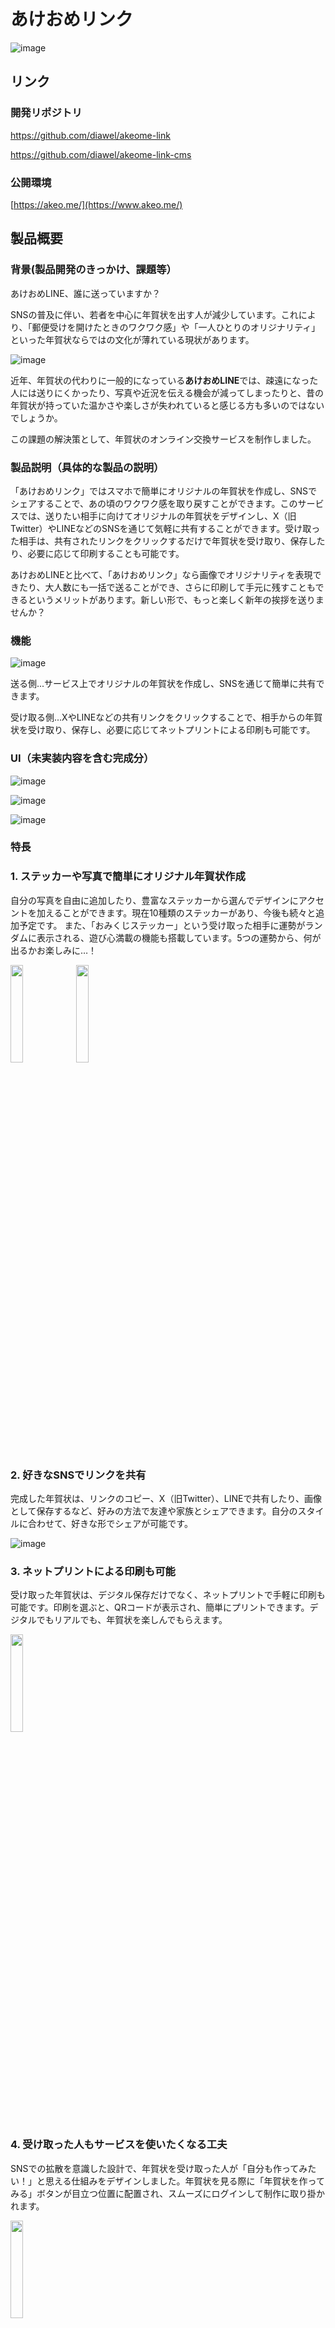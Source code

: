 # あけおめリンク

![image](https://github.com/user-attachments/assets/0e1deccb-43d3-46d5-8fdd-eb995669cc3f)

## リンク

### 開発リポジトリ

https://github.com/diawel/akeome-link

https://github.com/diawel/akeome-link-cms

### 公開環境

[https://akeo.me/](https://www.akeo.me/)

## 製品概要

### 背景(製品開発のきっかけ、課題等）

あけおめLINE、誰に送っていますか？

SNSの普及に伴い、若者を中心に年賀状を出す人が減少しています。これにより、「郵便受けを開けたときのワクワク感」や「一人ひとりのオリジナリティ」といった年賀状ならではの文化が薄れている現状があります。

![image](https://github.com/user-attachments/assets/00ad5936-3eb3-45db-8933-c0bf7739bb71)


近年、年賀状の代わりに一般的になっている**あけおめLINE**では、疎遠になった人には送りにくかったり、写真や近況を伝える機会が減ってしまったりと、昔の年賀状が持っていた温かさや楽しさが失われていると感じる方も多いのではないでしょうか。

この課題の解決策として、年賀状のオンライン交換サービスを制作しました。

### 製品説明（具体的な製品の説明）

「あけおめリンク」ではスマホで簡単にオリジナルの年賀状を作成し、SNSでシェアすることで、あの頃のワクワク感を取り戻すことができます。このサービスでは、送りたい相手に向けてオリジナルの年賀状をデザインし、X（旧Twitter）やLINEなどのSNSを通じて気軽に共有することができます。受け取った相手は、共有されたリンクをクリックするだけで年賀状を受け取り、保存したり、必要に応じて印刷することも可能です。

あけおめLINEと比べて、「あけおめリンク」なら画像でオリジナリティを表現できたり、大人数にも一括で送ることができ、さらに印刷して手元に残すこともできるというメリットがあります。新しい形で、もっと楽しく新年の挨拶を送りませんか？

### 機能

![image](https://github.com/user-attachments/assets/72991f55-d4f6-41a5-b923-b6d4670f6aec)


送る側...サービス上でオリジナルの年賀状を作成し、SNSを通じて簡単に共有できます。

受け取る側...XやLINEなどの共有リンクをクリックすることで、相手からの年賀状を受け取り、保存し、必要に応じてネットプリントによる印刷も可能です。

### UI（未実装内容を含む完成分）

![image](https://github.com/user-attachments/assets/d9b05f79-cff3-41cb-a578-682f5ff1282c)

![image](https://github.com/user-attachments/assets/13924408-cb0b-4abc-93d9-e14f2637ebb6)

![image](https://github.com/user-attachments/assets/9c7132bd-d3fb-4abc-b282-d286e7ec1981)



### 特長

### 1. ステッカーや写真で簡単にオリジナル年賀状作成

自分の写真を自由に追加したり、豊富なステッカーから選んでデザインにアクセントを加えることができます。現在10種類のステッカーがあり、今後も続々と追加予定です。
また、「おみくじステッカー」という受け取った相手に運勢がランダムに表示される、遊び心満載の機能も搭載しています。5つの運勢から、何が出るかお楽しみに…！

<img src="https://github.com/user-attachments/assets/a330bf5b-986c-44bf-b6a1-c514448410f0" style="width: 20%;">
<img src="https://github.com/user-attachments/assets/e6c7e412-6011-455a-b868-8f142da9820d" style="width: 20%;">

### 2. 好きなSNSでリンクを共有

完成した年賀状は、リンクのコピー、X（旧Twitter）、LINEで共有したり、画像として保存するなど、好みの方法で友達や家族とシェアできます。自分のスタイルに合わせて、好きな形でシェアが可能です。

![image](https://github.com/user-attachments/assets/5d69857b-2022-4c2a-b5ac-385ace3620e4)

### 3. ネットプリントによる印刷も可能

受け取った年賀状は、デジタル保存だけでなく、ネットプリントで手軽に印刷も可能です。印刷を選ぶと、QRコードが表示され、簡単にプリントできます。デジタルでもリアルでも、年賀状を楽しんでもらえます。

<img src="https://github.com/user-attachments/assets/489ceec3-0b7d-4b57-9708-3b3d23891ece" style="width: 20%;">

### 4. 受け取った人もサービスを使いたくなる工夫

SNSでの拡散を意識した設計で、年賀状を受け取った人が「自分も作ってみたい！」と思える仕組みをデザインしました。年賀状を見る際に「年賀状を作ってみる」ボタンが目立つ位置に配置され、スムーズにログインして制作に取り掛かれます。

<img src="https://github.com/user-attachments/assets/4ce3be50-4170-45de-801a-42bbbab7dd8e" style="width: 20%;">


### 解決出来ること

従来の「あけおめLINE」と比べて、このサービスでは、画像やステッカーを使ってオリジナル性を持たせることができ、より個性的で心に残る新年の挨拶を作成できます。また、大人数に向けて一括で簡単に共有できる点や、ネットプリント機能を活用して手元に印刷して保存できる点も魅力です。

SNSが普及した現代において、このサービスは年賀状の「特別感」と、SNS共有の「手軽さ」を融合させ、新しい形の年賀状体験を提供することで、**失われつつある年賀状文化の良さを再発見**しつつ、より楽しく新年の挨拶が送れる新しい方法を実現します。

### 今後の展望

Release 0〜3（Hack Dayまで）で実装しきれていないデザインの反映、Release 4〜6の実装を行います。

### Release 4

- 年賀状に配達前状態（1月1日以前にリンクを開いた場合）を追加
- 速達設定を追加
- 受け取り予約・ポストの追加（1月1日以前に受け取ったリンクから年明けに年賀状の受け取りを予約）

### Release 5

- 受け取り人数、受け取り予約人数カウント機能
- 受け取り予約人数に基づく、ステッカー解放機能
- 未公開の年賀状に使われた画像を見えなくする

### Release 6

- 下書き機能
- 編集機能強化（画像の透過、背景色の変更）
- PCレイアウト追加
- 一括印刷機能
- TOPページにサービス紹介内容を追加
リリース計画

### 注力したこと（こだわり等）

- vercel-ogによる動的OGP画像の作成
    - 共有すること、 共有されることへのユーザー体験を良くするために、シェアした際のOGP画像を動的に作成するように実装しました。
 
- Opsまで見通したシステム設計
    - ユーザーにとって価値のあるプロダクトを届けるために、近年流行しているDevOpsという考えは、短期間で価値を生み出す必要のあるハッカソンにおいても有効と考えました。
    - コードベースでスキーマを管理できるヘッドレスCMSを軸にバックエンドを構築し、アカウントやメディアファイルの入り組んだバックエンドを、最小限の労力で実装しました。
    - ステッカーの追加などもGUIで簡単に行えるなど、サービスとして実運用する際に必要となる可能性の高い機能を、追加の労力なしに実現しています。
    　 ![image](https://github.com/user-attachments/assets/d6314fcb-7460-456f-bb49-73e67bb35417)

- デザインワークに基づいたサービス開発
    - ペルソナ、エンパシーマップ、アイディアシート、ストーリーボード、カスタマージャーニーマップの作成に取り組みました。これにより、ユーザーの課題を的確に把握し、その解決策を効果的に選定できるよう努めました。
      ![image](https://github.com/user-attachments/assets/edd5eaef-374f-4d9e-b504-6949925aea5a)

    
- エンジニアとデザイナーの連携
    - チーム内でNotionを活用し、詳細設計やリリース計画を一元管理することで、誰でもわかりやすく情報を共有できる環境を整え、作業のスムーズな進行を実現しました。また、ペーパープロトタイプを作成することでエンジニアとデザイナーの認識をそろえた上でUIの作り込みを行いました。
      ![image](https://github.com/user-attachments/assets/5e434c04-e64b-4eed-bd38-3d1a94aa6cef)


## 開発技術

### 活用した技術

### API・データ

- [ネットワークプリントサービス](https://networkprint.ne.jp/sharp_netprint/ja/top.aspx)

### フレームワーク・ライブラリ・モジュール

- Next.js
- React
- vanilla-extract
- Strapi

### インフラ

- Google Cloud
    - SQL
    - Cloud Run
    - Cloud Build
    - Cloud Storage
    - VPC
- Vercel

### 構成図

![akeome-link drawio](https://github.com/user-attachments/assets/515c0bed-307a-4c03-855b-e20ee62188ed)

### ハッカソンで開発した独自機能・技術

- バーチャルな年賀状を交換し、受け取った人が印刷する機能
    - 年賀状を印刷された状態で送る多くのサービスとは異なり、バーチャルな年賀状のまま送り、受け取った人が、必要に応じて印刷する
    - 実物が欲しい場合にも、誰でもコンビニで簡単に印刷できる、ネットワークプリントサービスを採用した
    - https://github.com/diawel/akeome-link/blob/develop/src/utils/print.ts

- おみくじステッカー機能
    - 個人チャットで一人一人違う年賀状を作って共有することもできる一方、SNSで配られていると「自分に届いた特別感」が薄れてしまう
        - 既存のスクラッチ年賀状やシールを剥がす年賀状の体験を参考に、おみくじステッカー機能で, 受け取った年賀状を「自分だけの年賀状」にすることができる
    - 今後のアイデア
        - 一定枚数以上シェアをすると追加で他のステッカーも解放し、シェアすることへのインセンティブとして活用
        - 印刷後に初めて中身が見えるような機能を実装し、ネットワークプリント事業者と共同でマネタイズする
    - https://github.com/diawel/akeome-link/pull/28
